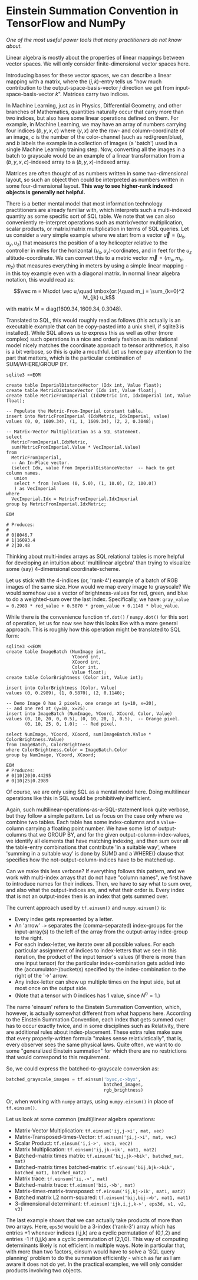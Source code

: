 
# Einstein Summation Convention in TensorFlow and NumPy

_One of the most useful power tools that many practitioners do not know about._

Linear algebra is mostly about the properties of linear mappings between vector
spaces. We will only consider finite-dimensional vector spaces here.

Introducing bases for these vector spaces, we can describe a linear mapping with
a matrix, where the $(j, k)$-entry tells us "how much contribution to
the output-space-basis-vector $j$ direction we get from
input-space-basis-vector $k$". Matrices carry two indices.

In Machine Learning, just as in Physics, Differential Geometry, and other
branches of Mathematics, quantities naturally occur that carry more than two
indices, but also have some linear operations defined on them. For example, in
Machine Learning, we may have an array of numbers carrying four indices $(b, y,
x, c)$ where $(y, x)$ are the row- and column-coordinate of an image, $c$
is the number of the color-channel (such as red/green/blue), and
$b$ labels the example in a collection of images (a 'batch') used
in a single Machine Learning training step. Now, converting all the images
in a batch to grayscale would be an example of a linear transformation
from a $(b, y, x, c)$-indexed array to a $(b, y, x)$-indexed array.


Matrices are often thought of as numbers written in some two-dimensional layout,
so such an object then could be interpreted as numbers written in some
four-dimensional layout.
**This way to see higher-rank indexed objects is generally not helpful.**

There is a better mental model that most information technology practitioners
are already familiar with, which interprets such a multi-indexed quantity as
some specific sort of SQL table. We note that we can also conveniently
re-interpret operations such as matrix/vector multiplication, scalar products,
or matrix/matrix multiplication in terms of SQL queries. Let us consider a very
simple example where we start from a vector $\vec u=(u_x, u_y, u_z)$ that
measures the position of a toy helicopter relative to the controller in miles
for the horizontal $(u_x, u_y)$-cordinates, and in feet for the $u_z$
altitude-coordinate. We can convert this to a metric vector
$\vec m=(m_x, m_y, m_z)$ that measures everything in meters by using a simple
linear mapping - in this toy example even with a diagonal matrix. In normal
linear algebra notation, this would read as:

$$\vec m = M\cdot \vec u,\quad \mbox{or:}\quad m_j = \sum_{k=0}^2 M_{jk} u_k$$

with matrix $M=\mathrm{diag}(1609.34, 1609.34, 0.3048)$.

Translated to SQL, this would roughly read as follows (this actually is an
executable example that can be copy-pasted into a unix shell, if sqlite3 is
installed). While SQL allows us to express this as well as other (more complex)
such operations in a nice and orderly fashion as its relational model nicely
matches the coordinate approach to tensor arithmetics, it also is a bit verbose,
so this is quite a mouthful. Let us hence pay attention to the part that
matters, which is the particular combination of SUM/WHERE/GROUP BY.

```shell
sqlite3 <<EOM

create table ImperialDistanceVector (Idx int, Value float);
create table MetricDistanceVector (Idx int, Value float);
create table MetricFromImperial (IdxMetric int, IdxImperial int, Value float);

-- Populate the Metric-From-Imperial constant table.
insert into MetricFromImperial (IdxMetric, IdxImperial, value)
values (0, 0, 1609.34), (1, 1, 1609.34), (2, 2, 0.3048);

-- Matrix-Vector Multiplication as a SQL statement.
select
  MetricFromImperial.IdxMetric,
  sum(MetricFromImperial.Value * VecImperial.Value)
from
  MetricFromImperial,
  -- An In-Place vector.
  (select Idx, value from ImperialDistanceVector  -- hack to get column names.
   union
   select * from (values (0, 5.0), (1, 10.0), (2, 100.0))
   ) as VecImperial
where
  VecImperial.Idx = MetricFromImperial.IdxImperial
group by MetricFromImperial.IdxMetric;

EOM

# Produces:
#
# 0|8046.7
# 1|16093.4
# 2|30.48
```

Thinking about multi-index arrays as SQL relational tables is more helpful for
developing an intuition about 'multilinear algebra' than trying to visualize
some (say) 4-dimensional coordinate-scheme.

Let us stick with the 4-indices (or, 'rank-4') example of a batch of RGB images
of the same size. How would we map every image to grayscale? We would somehow
use a vector of brightness-values for red, green, and blue to do a weighted-sum
over the last index. Specifically, we have:
`gray_value = 0.2989 * red_value + 0.5870 * green_value + 0.1140 * blue_value`.

While there is the convenience function `tf.dot()` / `numpy.dot()` for this sort
of operation, let us for now see how this looks like with a more general
approach. This is roughly how this operation might be translated to SQL form:

```shell
sqlite3 <<EOM
create table ImageBatch (NumImage int,
                         YCoord int,
                         XCoord int,
                         Color int,
                         Value float);
create table ColorBrightness (Color int, Value int);

insert into ColorBrightness (Color, Value)
values (0, 0.2989), (1, 0.5870), (2, 0.1140);

-- Demo Image 0 has 2 pixels, one orange at (y=10, x=20),
-- and one red at (y=10, x=25).
insert into ImageBatch (NumImage, YCoord, XCoord, Color, Value)
values (0, 10, 20, 0, 0.5), (0, 10, 20, 1, 0.5),  -- Orange pixel.
       (0, 10, 25, 0, 1.0);  -- Red pixel.

select NumImage, YCoord, XCoord, sum(ImageBatch.Value * ColorBrightness.Value)
from ImageBatch, ColorBrightness
where ColorBrightness.Color = ImageBatch.Color
group by NumImage, YCoord, XCoord;

EOM
# Produces:
# 0|10|20|0.44295
# 0|10|25|0.2989
```

Of course, we are only using SQL as a mental model here.
Doing multilinear operations like this in SQL would be prohibitively inefficient.

Again, such multilinear-operations-as-a-SQL-statement look quite verbose, but they
follow a simple pattern. Let us focus on the case only where we combine two
tables. Each table has some index-columns and a `Value`-column carrying a
floating point number. We have some list of output-columns that we GROUP BY,
and for the given output-column-index-values, we identify all elements that
have matching indexing, and then sum over all the table-entry combinations
that contribute 'in a suitable way', where 'summing in a suitable way' is done
by SUM() and a WHERE() clause that specifies how the not-output-column-indices
have to be matched up.

Can we make this less verbose? If everything follows this pattern, and we work
with multi-index arrays that do not have "column names", we first
have to introduce names for their indices. Then, we have to say what to sum
over, and also what the output-indices are, and what their order is. Every index
that is not an output-index then is an index that gets summed over.

The current approach used by `tf.einsum()` and `numpy.einsum()` is:

  * Every index gets represented by a letter.
  * An 'arrow' `->` separates the (comma-separated) index-groups for the
    input-array(s) to the left of the array from the output-array index-group
    to the right.
  * For each index-letter, we iterate over all possible values. For each
    particular assignment of indices to index-letters that we see in this
    iteration, the product of the input tensor's values (if there is more
    than one input tensor) for the particular index-combination gets added
    into the (accumulator-)bucket(s) specified by the index-combination
    to the right of the '->' arrow.
  * Any index-letter can show up multiple times on the input side, but at most
    once on the output side.
  * (Note that a tensor with 0 indices has 1 value, since $N^0=1$.)

The name 'einsum' refers to the Einstein Summation Convention, which, however,
is actually somewhat different from what happens here. According to the Einstein
Summation Convention, each index that gets summed over has to occur exactly
twice, and in some disciplines such as Relativity, there are additional rules
about index-placement. These extra rules make sure that every properly-written
formula "makes sense relativistically", that is, every observer sees the same
physical laws. Quite often, we want to do some "generalized Einstein summation"
for which there are no restrictions that would correspond to this requirement.

So, we could express the batched-to-grayscale conversion as:

```python
batched_grayscale_images = tf.einsum('byxc,c->byx',
                                     batched_images,
                                     rgb_brightness)
```

Or, when working with `numpy` arrays, using `numpy.einsum()` in place of `tf.einsum()`.

Let us look at some common (multi)linear algebra operations:

* Matrix-Vector Multiplication: `tf.einsum('ij,j->i', mat, vec)`
* Matrix-Transposed-times-Vector: `tf.einsum('ji,j->i', mat, vec)`
* Scalar Product: `tf.einsum('i,i->', vec1, vec2)`
* Matrix Multiplication: `tf.einsum('ij,jk->ik', mat1, mat2)`
* Batched-matrix times matrix: `tf.einsum('bij,jk->bik', batched_mat, mat)`
* Batched-matrix times batched-matrix: `tf.einsum('bij,bjk->bik', batched_mat1, batched_mat2)`
* Matrix trace: `tf.einsum('ii,->', mat)`
* Batched-matrix trace: `tf.einsum('bii,->b', mat)`
* Matrix-times-matrix-transposed: `tf.einsum('ij,kj->ik', mat1, mat2)`
* Batched matrix L2 norm-squared: `tf.einsum('bij,bij->b', mat1, mat1)`
* 3-dimensional determinant: `tf.einsum('ijk,i,j,k->', eps3d, v1, v2, v3)`

The last example shows that we can actually take products of more than two
arrays. Here, `eps3d` would be a 3-index ('rank-3') array which has entries +1
whenever indices (i,j,k) are a cyclic permutation of (0,1,2) and entries -1 if
(i,j,k) are a cyclic permutation of (2,1,0). This way of computing determinants
likely is not efficient in multiple ways. Note in particular that, with more
than two factors, einsum would have to solve a 'SQL query planning' problem to
do the summation efficiently - which as far as I am aware it does not do yet. In
the practical examples, we will only consider products involving two objects.

